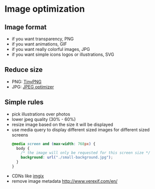 # Image optimization

## Image format

- if you want transparency, PNG
- if you want animations, GIF
- if you want really colorful images, JPG
- if you want simple icons logos or illustrations, SVG

## Reduce size

- PNG: [TinyPNG](https://tinypng.com/)
- JPG: [JPEG optimizer](http://jpeg-optimizer.com/)

## Simple rules

- pick illustrations over photos
- lower jpeg quality (30% - 60%)
- resize image based on the size it will be displayed
- use media query to display different sized images for different sized screens
  ```css
  @media screen and (max-width: 768px) {
    body {
      /* the image will only be requested for this screen size */
      background: url("./small-background.jpg");
    }
  }
  ```
- CDNs like [imgix](https://www.imgix.com/)
- remove image metadata http://www.verexif.com/en/

